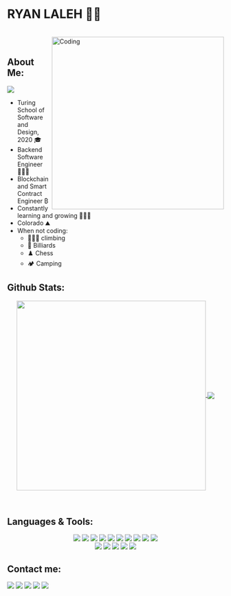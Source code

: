 # **RYAN LALEH 👋🏽**

</br>
<img align="right" alt="Coding" width="400" src="https://media.giphy.com/media/du3J3cXyzhj75IOgvA/giphy.gif">
</br>

## **About Me:**

[<img src="https://img.shields.io/badge/My-Resume-informational?style=for-the-badge&labelColor=black&logoColor=d14836&logo=&color=blue"/>][resume]
- Turing School of Software and Design, 2020 🎓
- Backend Software Engineer 🧑🏽‍💻
- Blockchain and Smart Contract Engineer ₿
- Constantly learning and growing 🧑🏽‍🎓
- Colorado ⛰️
- When not coding:
   - 🧗🏽‍♂️ climbing
   - 🎱 Billiards
   - ♟️ Chess
   - 🏕️ Camping<br>

## **Github Stats:**

<p align="center">
<a href="https://github.com/RyN21">
<img width="440" align="center" src="https://github-readme-stats.vercel.app/api?username=RyN21&show_icons=true&include_all_commits=true&theme=tokyonight&count_private=true">
</a>
<a href="https://github.com/RyN21/github-readme-stats">
<img align="center" src="https://github-readme-stats.anuraghazra1.vercel.app/api/top-langs/?username=RyN21&layout=compact&theme=tokyonight" />
</a>
</p>
</br>

## **Languages & Tools**:
<p align="center">
  <img src="https://img.shields.io/badge/ruby%20-%2320232a.svg?&style=for-the-badge&logo=ruby&logoColor=red" />
  <img src="https://img.shields.io/badge/elixir%20-%2320232a.svg?&style=for-the-badge&logo=elixir&logoColor=B251F3" />
  <img src="https://img.shields.io/badge/javascript%20-%2320232a.svg?&style=for-the-badge&logo=javascript&logoColor=yellow" />
  <img src="https://img.shields.io/badge/postgresql%20-%2320232a.svg?&style=for-the-badge&logo=postgresql&logoColor=blue" />
  <img src="https://img.shields.io/badge/SQL%20-%2320232a.svg?&style=for-the-badge&logo=SQL&logoColor=blue" />
  <img src="https://img.shields.io/badge/ActiveRecord%20-%2320232a.svg?&style=for-the-badge&logo=ActiveRecord&logoColor=blue" />
  <img src="https://img.shields.io/badge/graphql%20-%2320232a.svg?&style=for-the-badge&logo=graphql&logoColor=F642F6" />
  <img src="https://img.shields.io/badge/solidity%20-%2320232a.svg?&style=for-the-badge&logo=solidity&logoColor=white" />
  <img src="https://img.shields.io/badge/html5%20-%2320232a.svg?&style=for-the-badge&logo=html5&logoColor=red" />
  <img src="https://img.shields.io/badge/css3%20-%2320232a.svg?&style=for-the-badge&logo=css3&logoColor=blue" /><br>
  <img src="https://img.shields.io/badge/git%20-%2320232a.svg?&style=for-the-badge&logo=git&logoColor=F55229" />
  <img src="https://img.shields.io/badge/atom%20-%2320232a.svg?&style=for-the-badge&logo=atom&logoColor=37F383" />
  <img src="https://img.shields.io/badge/travisci%20-%2320232a.svg?&style=for-the-badge&logo=travis&logoColor=white"/>
  <img src="https://img.shields.io/badge/circle%20-%2320232a.svg?&style=for-the-badge&logo=circleci&logoColor=%0FD089" />
  <img src="https://img.shields.io/badge/heroku%20-%2320232a.svg?&style=for-the-badge&logo=heroku&logoColor=B251F3" />
</p>

## **Contact me:** ️

[<img src="https://img.shields.io/badge/LinkedIn-ryan--laleh-informational?style=for-the-badge&labelColor=black&logo=linkedin&logoColor=0077b5&&color=0077b5"/>][linkedin] 
[<img src="https://img.shields.io/badge/Github-RyN21-informational?style=for-the-badge&labelColor=black&logo=github&color=7d88e6"/>][github]
[<img src="https://img.shields.io/badge/Stackoverflow-ryan--laleh-informational?style=for-the-badge&labelColor=black&logo=stackoverflow&logoColor=fe7a16&color=fe7a16"/>][stackoverflow]
[<img src="https://img.shields.io/badge/Twitter-@RyanLaleh-informational?style=for-the-badge&labelColor=black&logo=twitter&logoColor=#1DA1F2&color=1da1f2"/>][twitter]
[<img src="https://img.shields.io/badge/Yahoo-laleh21@yahoo.com-informational?style=for-the-badge&labelColor=black&logoColor=d14836&logo=yahoo!&color=d14836"/>][yahoo]


<!-- Links of Definitions -->

[linkedin]: https://www.linkedin.com/in/ryan-laleh-0a81511a7/
[stackoverflow]: https://stackoverflow.com/users/12935748/ryn21
[github]: https://github.com/RyN21
[yahoo]: mailto:laleh21@yahoo.com "Lets connect through email"
[twitter]: https://twitter.com/RyanLaleh
[Resume]: https://www.canva.com/design/DAENBkVEkSQ/FjAUAvBtF5dblgO80lr1sA/view?utm_content=DAENBkVEkSQ&utm_campaign=designshare&utm_medium=link&utm_source=sharebutton
